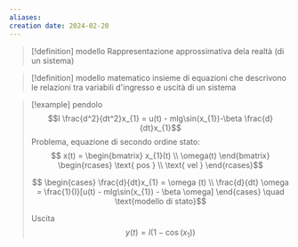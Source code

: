 ```yaml
---
aliases: 
creation date: 2024-02-20
---
```


> [!definition] modello
> Rappresentazione approssimativa dela realtà (di un sistema)

> [!definition] modello matematico
> insieme di equazioni che descrivono le relazioni tra variabili d'ingresso e uscità di un sistema

>[!example] pendolo
>$$I \frac{d^2}{dt^2}x_{1} = u(t) - mlg\sin(x_{1})-\beta \frac{d}{dt}x_{1}$$
>Problema, equazione di secondo ordine
>stato:
>$$ x(t) = \begin{bmatrix}
>x_{1}(t) \\
>\omega(t)
>\end{bmatrix} \begin{rcases}
>\text{ pos } \\
>\text{ vel }
>\end{rcases}$$
>
>$$ \begin{cases}
>\frac{d}{dt}x_{1} = \omega (t) \\
>\frac{d}{dt} \omega = \frac{1}{I}[u(t) - mlg\sin(x_{1}) - \beta \omega]  
>\end{cases} \quad \text{modello di stato}$$
>
>Uscita
>$$ y(t) = l(1-\cos(x_{1})) $$
